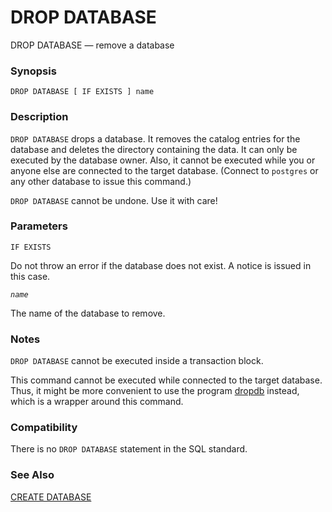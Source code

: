 # DROP DATABASE

DROP DATABASE — remove a database

### Synopsis

```text
DROP DATABASE [ IF EXISTS ] name
```

### Description

`DROP DATABASE` drops a database. It removes the catalog entries for the database and deletes the directory containing the data. It can only be executed by the database owner. Also, it cannot be executed while you or anyone else are connected to the target database. \(Connect to `postgres` or any other database to issue this command.\)

`DROP DATABASE` cannot be undone. Use it with care!

### Parameters

`IF EXISTS`

Do not throw an error if the database does not exist. A notice is issued in this case.

_`name`_

The name of the database to remove.

### Notes

`DROP DATABASE` cannot be executed inside a transaction block.

This command cannot be executed while connected to the target database. Thus, it might be more convenient to use the program [dropdb](https://www.postgresql.org/docs/10/static/app-dropdb.html) instead, which is a wrapper around this command.

### Compatibility

There is no `DROP DATABASE` statement in the SQL standard.

### See Also

[CREATE DATABASE](https://www.postgresql.org/docs/10/static/sql-createdatabase.html)

